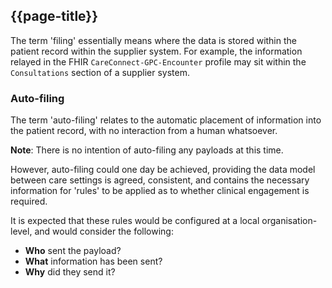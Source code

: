 ## {{page-title}}

The term 'filing' essentially means where the data is stored within the patient record within the supplier system. For example, the information relayed in the FHIR `CareConnect-GPC-Encounter` profile may sit within the `Consultations` section of a supplier system.

### Auto-filing

The term 'auto-filing' relates to the automatic placement of information into the patient record, with no interaction from a human whatsoever.

<div class="nhsd-a-box nhsd-a-box--bg-light-blue nhsd-!t-margin-bottom-6 nhsd-t-body">
    <b>Note</b>: There is no intention of auto-filing any payloads at this time.
</div>

However, auto-filing could one day be achieved, providing the data model between care settings is agreed, consistent, and contains the necessary information for 'rules' to be applied as to whether clinical engagement is required.

It is expected that these rules would be configured at a local organisation-level, and would consider the following:

- <b>Who</b> sent the payload?
- <b>What</b> information has been sent?
- <b>Why</b> did they send it?
